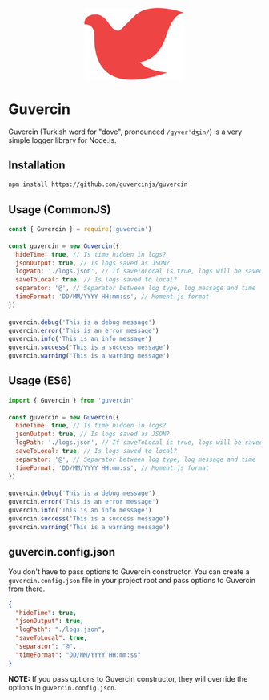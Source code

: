 <p align="center">
  <img src="https://github.com/guvercinjs/.github/blob/main/guvercin.svg" width="200">
</p>

# Guvercin

Guvercin (Turkish word for "dove", pronounced `/ɡyverˈdʒin/`) is a very simple logger library for Node.js.

## Installation

<!-- ```bash
pnpm install guvercin
``` -->

```bash
npm install https://github.com/guvercinjs/guvercin
```

## Usage (CommonJS)

```javascript
const { Guvercin } = require('guvercin')

const guvercin = new Guvercin({
  hideTime: true, // Is time hidden in logs?
  jsonOutput: true, // Is logs saved as JSON?
  logPath: './logs.json', // If saveToLocal is true, logs will be saved to this path
  saveToLocal: true, // Is logs saved to local?
  separator: '@', // Separator between log type, log message and time
  timeFormat: 'DD/MM/YYYY HH:mm:ss', // Moment.js format
})

guvercin.debug('This is a debug message')
guvercin.error('This is an error message')
guvercin.info('This is an info message')
guvercin.success('This is a success message')
guvercin.warning('This is a warning message')
```

## Usage (ES6)

```javascript
import { Guvercin } from 'guvercin'

const guvercin = new Guvercin({
  hideTime: true, // Is time hidden in logs?
  jsonOutput: true, // Is logs saved as JSON?
  logPath: './logs.json', // If saveToLocal is true, logs will be saved to this path
  saveToLocal: true, // Is logs saved to local?
  separator: '@', // Separator between log type, log message and time
  timeFormat: 'DD/MM/YYYY HH:mm:ss', // Moment.js format
})

guvercin.debug('This is a debug message')
guvercin.error('This is an error message')
guvercin.info('This is an info message')
guvercin.success('This is a success message')
guvercin.warning('This is a warning message')
```

## guvercin.config.json

You don't have to pass options to Guvercin constructor. You can create a `guvercin.config.json` file in your project root and pass options to Guvercin from there.

```json
{
  "hideTime": true,
  "jsonOutput": true,
  "logPath": "./logs.json",
  "saveToLocal": true,
  "separator": "@",
  "timeFormat": "DD/MM/YYYY HH:mm:ss"
}
```

**NOTE:** If you pass options to Guvercin constructor, they will override the options in `guvercin.config.json`.
